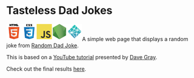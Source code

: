 # Tasteless Dad Jokes

<img align="left" alt="HTML5" width="40px" src="https://raw.githubusercontent.com/github/explore/80688e429a7d4ef2fca1e82350fe8e3517d3494d/topics/html/html.png" />
<img align="left" alt="CSS3" width="40px" src="https://raw.githubusercontent.com/github/explore/80688e429a7d4ef2fca1e82350fe8e3517d3494d/topics/css/css.png" />
<img align="left" alt="JavaScript" width="40px" src="https://raw.githubusercontent.com/github/explore/80688e429a7d4ef2fca1e82350fe8e3517d3494d/topics/javascript/javascript.png" />
<img align="left" alt="Node.js" width="40px" src="https://raw.githubusercontent.com/github/explore/80688e429a7d4ef2fca1e82350fe8e3517d3494d/topics/nodejs/nodejs.png" />
<img align="left" alt="Netlify" width="40px" src="./img/netlify_icon.png" />
<br />

A simple web page that displays a random joke from [Random Dad Joke](https://icanhazdadjoke.com/).

This is based on a [YouTube tutorial](https://www.youtube.com/watch?v=J7RKx8f4Frs) presented by [Dave Gray](https://www.youtube.com/channel/UCY38RvRIxYODO4penyxUwTg).

Check out the final results [here](https://vibrant-yalow-39f59a.netlify.app/).
